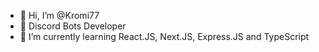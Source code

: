 - 👋 Hi, I’m @Kromi77
- 👀 Discord Bots Developer
- 🌱 I’m currently learning React.JS, Next.JS, Express.JS and TypeScript

<!---
Kromi77/Kromi77 is a ✨ special ✨ repository because its `README.md` (this file) appears on your GitHub profile.
You can click the Preview link to take a look at your changes.
--->
